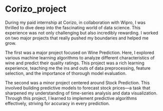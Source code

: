 # Corizo_project
During my paid internship at Corizo, in collaboration with Wipro, I was thrilled to dive deep into the fascinating world of data science. This experience was not only challenging but also incredibly rewarding. I worked on two major projects that really pushed my boundaries and helped me grow.

The first was a major project focused on Wine Prediction. Here, I explored various machine learning algorithms to analyze different characteristics of wine and predict their quality ratings. This project was a rich learning experience, teaching me the ins and outs of data preprocessing, feature selection, and the importance of thorough model evaluation.

The second was a minor project centered around Stock Prediction. This involved building predictive models to forecast stock prices—a task that sharpened my understanding of time-series analysis and data visualization. Through this project, I learned to implement predictive algorithms effectively, striving for accuracy in every prediction.
